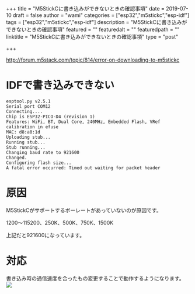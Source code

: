+++
title = "M5StickCに書き込みができないときの確認事項"
date = 2019-07-10
draft = false
author = "wami"
categories = ["esp32","m5stickc","esp-idf"]
tags = ["esp32","m5stickc","esp-idf"]
description = "M5StickCに書き込みができないときの確認事項"
featured = ""
featuredalt = ""
featuredpath = ""
linktitle = "M5StickCに書き込みができないときの確認事項"
type = "post"

+++

http://forum.m5stack.com/topic/814/error-on-downloading-to-m5stickc

# IDFで書き込みできない

```
esptool.py v2.5.1
Serial port COM12
Connecting....
Chip is ESP32-PICO-D4 (revision 1)
Features: WiFi, BT, Dual Core, 240MHz, Embedded Flash, VRef calibration in efuse
MAC: d8:a0:1d
Uploading stub...
Running stub...
Stub running...
Changing baud rate to 921600
Changed.
Configuring flash size...
A fatal error occurred: Timed out waiting for packet header
```

# 原因

M5StickCがサポートするボーレートがあっていないのが原因です。

1200〜115200、250K、500K、750K、1500K

上記だと921600になっています。

# 対応

書き込み時の通信速度を合ったもの変更することで動作するようになります。
![](https://qiita-image-store.s3.ap-northeast-1.amazonaws.com/0/97208/9e2003da-9739-9018-8b01-f64129c8b61f.png)


